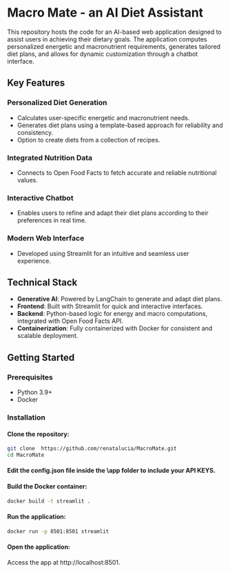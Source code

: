# Macro Mate - an AI Diet Assistant

This repository hosts the code for an AI-based web application designed to assist users in achieving their dietary goals. The application computes personalized energetic and macronutrient requirements, generates tailored diet plans, and allows for dynamic customization through a chatbot interface.

## Key Features

### Personalized Diet Generation
- Calculates user-specific energetic and macronutrient needs.
- Generates diet plans using a template-based approach for reliability and consistency.
- Option to create diets from a collection of recipes.

### Integrated Nutrition Data
- Connects to Open Food Facts to fetch accurate and reliable nutritional values.

### Interactive Chatbot
- Enables users to refine and adapt their diet plans according to their preferences in real time.

### Modern Web Interface
- Developed using Streamlit for an intuitive and seamless user experience.

## Technical Stack
- **Generative AI**: Powered by LangChain to generate and adapt diet plans.
- **Frontend**: Built with Streamlit for quick and interactive interfaces.
- **Backend**: Python-based logic for energy and macro computations, integrated with Open Food Facts API.
- **Containerization**: Fully containerized with Docker for consistent and scalable deployment.

## Getting Started

### Prerequisites
- Python 3.9+
- Docker

### Installation

#### Clone the repository:
```bash
git clone  https://github.com/renatalucia/MacroMate.git
cd MacroMate 
```
#### Edit the config.json file inside the \app folder to include your API KEYS.

#### Build the Docker container:
```bash
docker build -t streamlit .
```

#### Run the application:
```bash
docker run -p 8501:8501 streamlit
```

#### Open the application:
Access the app at http://localhost:8501.


